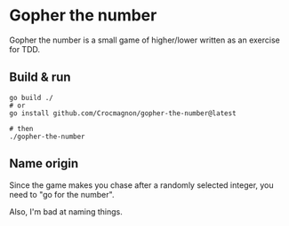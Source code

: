 # Gopher the number
Gopher the number is a small game of higher/lower written
as an exercise for TDD.

## Build & run
```shell
go build ./
# or
go install github.com/Crocmagnon/gopher-the-number@latest

# then
./gopher-the-number
```

## Name origin
Since the game makes you chase after a randomly selected integer,
you need to "go for the number".

Also, I'm bad at naming things.

